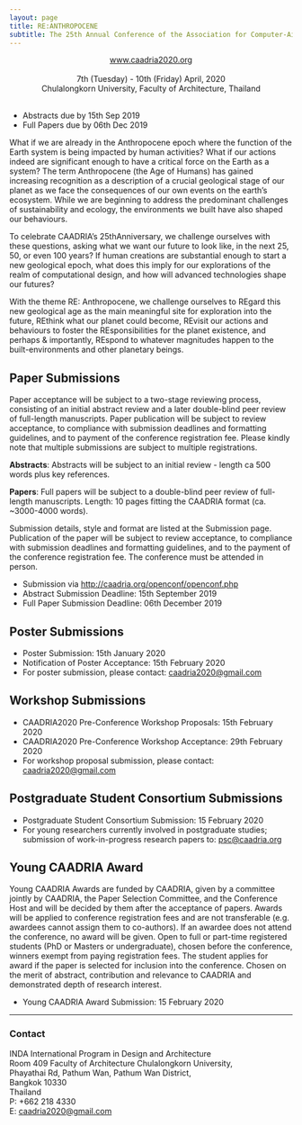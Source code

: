 ```yaml
---
layout: page
title: RE:ANTHROPOCENE
subtitle: The 25th Annual Conference of the Association for Computer-Aided Architectural Design Research in Asia (CAADRIA 2020)
---
```


<div align="center">
<a href="http://www.caadria2020.org">www.caadria2020.org</a><br />
<br />
7th (Tuesday) - 10th (Friday) April, 2020 <br />
Chulalongkorn University, Faculty of Architecture, Thailand <br />
<br />
</div>

* Abstracts due by 15th Sep 2019
* Full Papers due by 06th Dec 2019


What if we are already in the Anthropocene epoch where the function of the Earth system is being impacted by human activities? What if our actions indeed are significant enough to have a critical force on the Earth as a system? The term Anthropocene (the Age of Humans) has gained increasing recognition as a description of a crucial geological stage of our planet as we face the consequences of our own events on the earth’s ecosystem. While we are beginning to address the predominant challenges of sustainability and ecology, the environments we built have also shaped our behaviours.

To celebrate CAADRIA’s 25thAnniversary, we challenge ourselves with these questions, asking what we want our future to look like, in the next 25, 50, or even 100 years? If human creations are substantial enough to start a new geological epoch, what does this imply for our explorations of the realm of computational design, and how will advanced technologies shape our futures?

With the theme RE: Anthropocene, we challenge ourselves to REgard this new geological age as the main meaningful site for exploration into the future, REthink what our planet could become, REvisit our actions and behaviours to foster the REsponsibilities for the planet existence, and perhaps & importantly, REspond to whatever magnitudes happen to the built-environments and other planetary beings.


<div align="center">
</div>

## Paper Submissions

Paper acceptance will be subject to a two-stage reviewing process, consisting of an initial abstract review and a later double-blind peer review of full-length manuscripts. Paper publication will be subject to review acceptance, to compliance with submission deadlines and formatting guidelines, and to payment of the conference registration fee. Please kindly note that multiple submissions are subject to multiple registrations.  

__Abstracts__: Abstracts will be subject to an initial review - length ca 500 words plus key references.

__Papers__: Full papers will be subject to a double-blind peer review of full-length manuscripts. Length: 10 pages fitting the CAADRIA format (ca. ~3000-4000 words).

Submission details, style and format are listed at the Submission page. Publication of the paper will be subject to review acceptance, to compliance with submission deadlines and formatting guidelines, and to the payment of the conference registration fee. The conference must be attended in person.

* Submission via http://caadria.org/openconf/openconf.php
* Abstract Submission Deadline: 15th September 2019
* Full Paper Submission Deadline: 06th December 2019

## Poster Submissions

* Poster Submission: 15th January 2020
* Notification of Poster Acceptance: 15th February 2020
* For poster submission, please contact: caadria2020@gmail.com

## Workshop Submissions

* CAADRIA2020 Pre-Conference Workshop Proposals: 15th February 2020
* CAADRIA2020 Pre-Conference Workshop Acceptance: 29th February 2020
* For workshop proposal submission, please contact: caadria2020@gmail.com

## Postgraduate Student Consortium Submissions
* Postgraduate Student Consortium Submission: 15 February 2020
* For young researchers currently involved in postgraduate studies; submission of work-in-progress research papers to: psc@caadria.org

## Young CAADRIA Award
Young CAADRIA Awards are funded by CAADRIA, given by a committee jointly by CAADRIA, the Paper Selection Committee, and the Conference Host and will be decided by them after the acceptance of papers. Awards will be applied to conference registration fees and are not transferable (e.g. awardees cannot assign them to co-authors). If an awardee does not attend the conference, no award will be given. Open to full or part-time registered students (PhD or Masters or undergraduate), chosen before the conference, winners exempt from paying registration fees. The student applies for award if the paper is selected for inclusion into the conference. Chosen on the merit of abstract, contribution and relevance to CAADRIA and demonstrated depth of research interest.

* Young CAADRIA Award Submission: 15 February 2020

----
### Contact

INDA International Program in Design and Architecture \
Room 409 Faculty of Architecture Chulalongkorn University, \
Phayathai Rd, Pathum Wan, Pathum Wan District, \
Bangkok 10330 \
Thailand \
P: +662 218 4330 \
E: caadria2020@gmail.com
